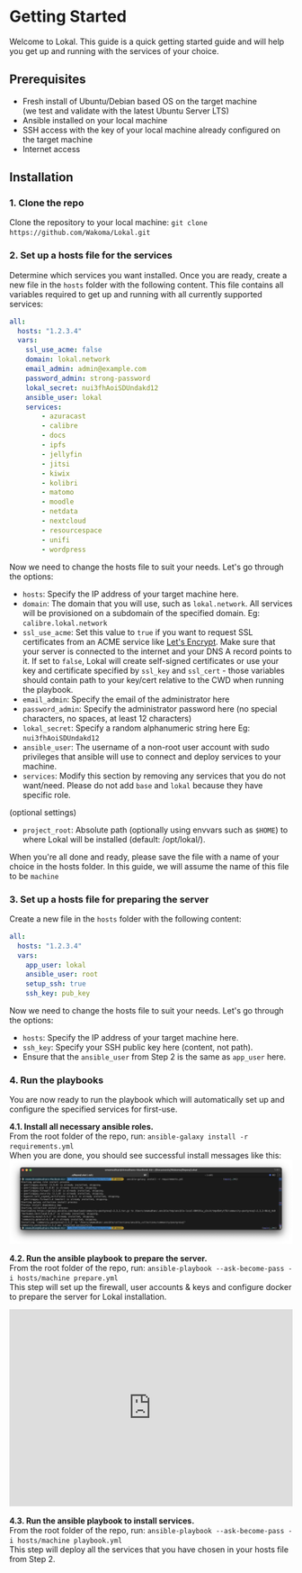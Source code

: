 # Getting Started

Welcome to Lokal. This guide is a quick getting started guide and will help you get up and running with the services of your choice.

## Prerequisites

- Fresh install of Ubuntu/Debian based OS on the target machine  
(we test and validate with the latest Ubuntu Server LTS)
- Ansible installed on your local machine
- SSH access with the key of your local machine already configured on the target machine
- Internet access

## Installation

### 1. Clone the repo

Clone the repository to your local machine:
`git clone https://github.com/Wakoma/Lokal.git`

### 2. Set up a hosts file for the services

Determine which services you want installed. Once you are ready, create a new file in the `hosts` folder with the following content. This file contains all variables required to get up and running with all currently supported services:

```yaml
all:
  hosts: "1.2.3.4"
  vars:
    ssl_use_acme: false
    domain: lokal.network
    email_admin: admin@example.com
    password_admin: strong-password
    lokal_secret: nui3fhAoiSDUndakd12
    ansible_user: lokal
    services:
        - azuracast
        - calibre
        - docs
        - ipfs
        - jellyfin
        - jitsi
        - kiwix
        - kolibri
        - matomo
        - moodle
        - netdata
        - nextcloud
        - resourcespace
        - unifi
        - wordpress
```
Now we need to change the hosts file to suit your needs. Let's go through the options:

- `hosts`: Specify the IP address of your target machine here.
- `domain`: The domain that you will use, such as `lokal.network`. All services will be provisioned on a subdomain of the specified domain. Eg: `calibre.lokal.network`
- `ssl_use_acme`: Set this value to `true` if you want to request SSL certificates from an ACME service like [Let's Encrypt](https://letsencrypt.org/). Make sure that your server is connected to the internet and your DNS A record points to it. If set to `false`, Lokal will create self-signed certificates or use your key and certificate specified by `ssl_key` and `ssl_cert` - those variables should contain path to your key/cert relative to the CWD when running the playbook.
- `email_admin`: Specify the email of the administrator here
- `password_admin`: Specify the administrator password here (no special characters, no spaces, at least 12 characters)
- `lokal_secret`: Specify a random alphanumeric string here Eg: `nui3fhAoiSDUndakd12`
- `ansible_user`: The username of a non-root user account with sudo privileges that ansible will use to connect and deploy services to your machine.
- `services`: Modify this section by removing any services that you do not want/need. Please do not add `base` and `lokal` because they have specific role.

(optional settings)
- `project_root`: Absolute path (optionally using envvars such as `$HOME`) to where Lokal will be installed (default: /opt/lokal/).

When you're all done and ready, please save the file with a name of your choice in the hosts folder. In this guide, we will assume the name of this file to be `machine`

### 3. Set up a hosts file for preparing the server

Create a new file in the `hosts` folder with the following content:

```yaml
all:
  hosts: "1.2.3.4"
  vars:
    app_user: lokal
    ansible_user: root
    setup_ssh: true
    ssh_key: pub_key
```
Now we need to change the hosts file to suit your needs. Let's go through the options:

- `hosts`: Specify the IP address of your target machine here.
- `ssh_key`: Specify your SSH public key here (content, not path).
- Ensure that the `ansible_user` from Step 2 is the same as `app_user` here.

### 4. Run the playbooks

You are now ready to run the playbook which will automatically set up and configure the specified services for first-use.

__4.1. Install all necessary ansible roles.__  
From the root folder of the repo, run: `ansible-galaxy install -r requirements.yml`  
When you are done, you should see successful install messages like this:
![Ansible Galaxy Requirements Install](/assets/getting-started/ansible-galaxy-screenshot.png)

__4.2. Run the ansible playbook to prepare the server.__  
From the root folder of the repo, run: `ansible-playbook --ask-become-pass -i hosts/machine prepare.yml`  
This step will set up the firewall, user accounts & keys and configure docker to prepare the server for Lokal installation.

<iframe width="100%" height="350" src="https://www.youtube.com/embed/WilR6gogLpA" title="Docs - Prepare Playbook Run Through" frameborder="0" allow="accelerometer; autoplay; clipboard-write; encrypted-media; gyroscope; picture-in-picture; web-share" allowfullscreen></iframe>

__4.3. Run the ansible playbook to install services.__  
From the root folder of the repo, run: `ansible-playbook --ask-become-pass -i hosts/machine playbook.yml`  
This step will deploy all the services that you have chosen in your hosts file from Step 2.
